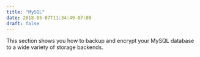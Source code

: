 ```yaml
---
title: "MySQL"
date: 2018-05-07T11:34:49-07:00
draft: false
---
```


This section shows you how to backup and encrypt your MySQL database to a wide variety of storage backends.